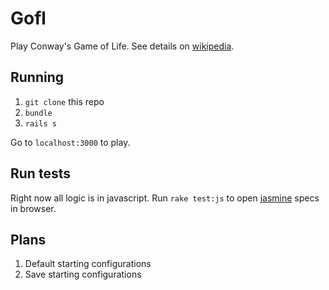 # Gofl

Play Conway's Game of Life. See details on [wikipedia](https://en.wikipedia.org/wiki/Conway%27s_Game_of_Life).

## Running

1. `git clone` this repo
2. `bundle`
3. `rails s`

Go to `localhost:3000` to play.

## Run tests

Right now all logic is in javascript. Run `rake test:js` to open [jasmine](http://jasmine.github.io/) specs in browser.

## Plans

1. Default starting configurations
2. Save starting configurations
